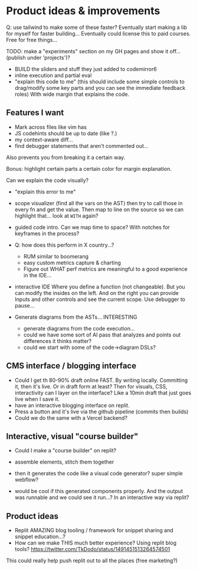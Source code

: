 # Product ideas & improvements

Q: use tailwind to make some of these faster?
Eventually start making a lib for myself for faster building...
Eventually could license this to paid courses. Free for free things...

TODO: make a "experiments" section on my GH pages and show it off...  (publish
under 'projects')?
* BUILD the sliders and stuff they just added to codemirror6
* inline execution and partial eval
* "explain this code to me" (this should include some simple controls to
drag/modify some key parts and you can see the immediate feedback roles)
With wide margin that explains the code. 

## Features I want
* Mark across files like vim has
* JS codehints should be up to date (like ?.)  
* my context-aware diff...
* find debugger statements that aren't commented out...

Also prevents you from breaking it a certain way. 

Bonus: highlight certain parts a certain color for margin explanation. 

Can we explain the code visually?

* "explain this error to me"
* scope visualizer (find all the vars on the AST) then try to call those in
every fn and get the value. Then map to line on the source so we can highlight
that... look at `WITH` again? 
* guided code intro. Can we map time to space? With notches for keyframes in the
process? 
* Q: how does this perform in X country...?
	* RUM similar to boomerang
	* easy custom metrics capture & charting
	* Figure out WHAT perf metrics are meaningful to a good experience in the
	IDE...

* interactive IDE
Where you define a function (not changeable). 
But you can modify the insides on the left. And on the right you can provide Inputs and other controls and see the current scope. Use debugger to pause…


* Generate diagrams from the ASTs... INTERESTING
	* generate diagrams from the code execution...
	* could we have some sort of AI pass that analyzes and points out
	differences it thinks matter?
	* could we start with some of the code->diagram DSLs?


## CMS interface / blogging interface
* Could I get th 80-90% draft online FAST. By writing locally. Committing it,
then it's live. Or in draft form at least? Then for visuals, CSS, interactivity
can I layer on the interface? Like a 10min draft that just goes live when I save
it.
* have an interactive blogging interface on replit. 
* Press a button and it's live via the github pipeline (commits then builds)
* Could we do the same with a Vercel backend?

## Interactive, visual "course builder"
* Could I make a "course builder" on replit?
* assemble elements, stitch them together
* then it generates the code like a visual code generator? super simple webflow?

* would be cool if this generated components properly. And the output was
runnable and we could see it run...? In an interactive way via replit?


## Product ideas
- Replit AMAZING blog tooling / framework for snippet sharing and snippet
education...? 
- How can we make THIS much better experience? Using replit blog tools? 
https://twitter.com/TkDodo/status/1491451513264574501

This could really help push replit out to all the places (free marketing?)
